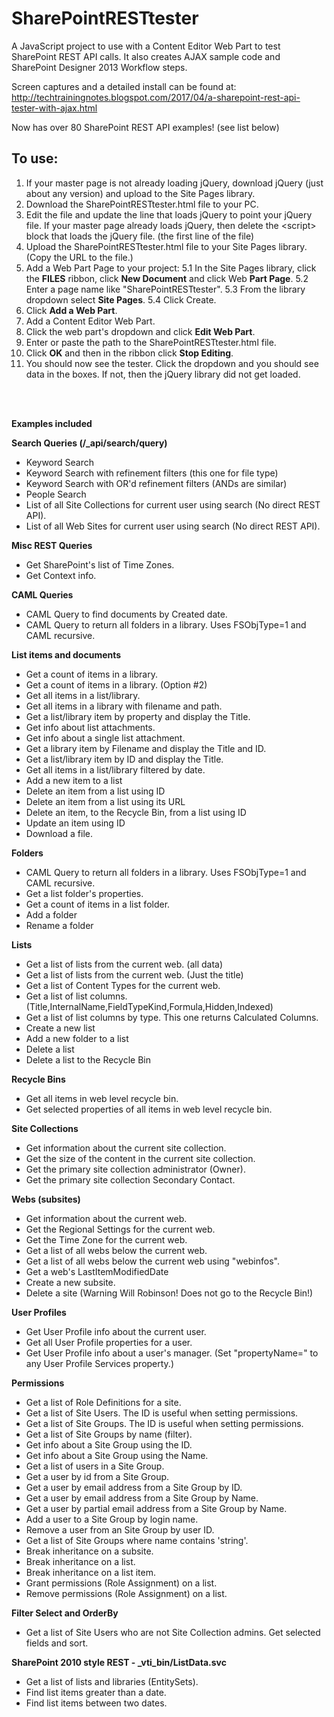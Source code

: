 # SharePointRESTtester
A JavaScript project to use with a Content Editor Web Part to test SharePoint REST API calls. It also creates AJAX sample code and SharePoint Designer 2013 Workflow steps.

Screen captures and a detailed install can be found at: http://techtrainingnotes.blogspot.com/2017/04/a-sharepoint-rest-api-tester-with-ajax.html

Now has over 80 SharePoint REST API examples!  (see list below)

To use:
---------

 1. If your master page is not already loading jQuery, download jQuery (just about any version) and upload to the Site Pages library.
 2. Download the SharePointRESTtester.html file to your PC.
 3. Edit the file and update the line that loads jQuery to point your jQuery file. If your master page already loads jQuery, then delete the &lt;script&gt; block that loads the jQuery file. (the first line of the file)
 4. Upload the SharePointRESTtester.html file to your Site Pages library. (Copy the URL to the file.)
 5. Add a Web Part Page to your project:
 5.1 In the Site Pages library, click the **FILES** ribbon, click **New Document** and click Web **Part Page**.
 5.2 Enter a page name like "SharePointRESTtester".
 5.3 From the library dropdown select **Site Pages**.
 5.4 Click Create.
 6. Click **Add a Web Part**.
 7. Add a Content Editor Web Part.
 8. Click the web part's dropdown and click **Edit Web Part**.
 9. Enter or paste the path to the SharePointRESTtester.html file. 
 10. Click **OK** and then in the ribbon click **Stop Editing**.
 11. You should now see the tester. Click the dropdown and you should see data in the boxes. If not, then the jQuery library did not get loaded.

<br><br>

**Examples included**

**Search Queries (/_api/search/query)**

 - Keyword Search
 - Keyword Search with refinement filters (this one for file type)
 - Keyword Search with OR'd refinement filters (ANDs are similar)
 - People Search
 - List of all Site Collections for current user using search  (No direct REST API).
 - List of all Web Sites for current user using search  (No direct REST API).

**Misc REST Queries**

 - Get SharePoint's list of Time Zones.
 - Get Context info.

**CAML Queries**

 - CAML Query to find documents by Created date.
 - CAML Query to return all folders in a library. Uses FSObjType=1 and CAML recursive.
 
 **List items and documents**
 
 - Get a count of items in a library.
 - Get a count of items in a library. (Option #2)
 - Get all items in a list/library.
 - Get all items in a library with filename and path.
 - Get a list/library item by property and display the Title.
 - Get info about list attachments.
 - Get info about a single list attachment.
 - Get a library item by Filename and display the Title and ID.
 - Get a list/library item by ID and display the Title.
 - Get all items in a list/library filtered by date.
 - Add a new item to a list
 - Delete an item from a list using ID
 - Delete an item from a list using its URL
 - Delete an item, to the Recycle Bin, from a list using ID
 - Update an item using ID
 - Download a file.

**Folders**

 - CAML Query to return all folders in a library. Uses FSObjType=1 and CAML recursive.
 - Get a list folder's properties.
 - Get a count of items in a list folder.
 - Add a folder
 - Rename a folder

**Lists**

 - Get a list of lists from the current web. (all data)
 - Get a list of lists from the current web. (Just the title)
 - Get a list of Content Types for the current web.
 - Get a list of list columns. (Title,InternalName,FieldTypeKind,Formula,Hidden,Indexed)
 - Get a list of list columns by type. This one returns Calculated Columns.
 - Create a new list
 - Add a new folder to a list
 - Delete a list
 - Delete a list to the Recycle Bin

**Recycle Bins**

 - Get all items in web level recycle bin.
 - Get selected properties of all items in web level recycle bin.

**Site Collections**

 - Get information about the current site collection.
 - Get the size of the content in the current site collection.
 - Get the primary site collection administrator (Owner).
 - Get the primary site collection Secondary Contact.

**Webs (subsites)**

 - Get information about the current web.
 - Get the Regional Settings for the current web.
 - Get the Time Zone for the current web.
 - Get a list of all webs below the current web.
 - Get a list of all webs below the current web using "webinfos".
 - Get a web's LastItemModifiedDate
 - Create a new subsite.
 - Delete a site (Warning Will Robinson! Does not go to the Recycle Bin!)

**User Profiles**

 - Get User Profile info about the current user.
 - Get all User Profile properties for a user.
 - Get User Profile info about a user's manager. (Set "propertyName=" to any User Profile Services property.)

**Permissions**

 - Get a list of Role Definitions for a site.
 - Get a list of Site Users. The ID is useful when setting permissions.
 - Get a list of Site Groups. The ID is useful when setting permissions.
 - Get a list of Site Groups by name (filter).
 - Get info about a Site Group using the ID.
 - Get info about a Site Group using the Name.
 - Get a list of users in a Site Group.
 - Get a user by id from a Site Group.
 - Get a user by email address from a Site Group by ID.
 - Get a user by email address from a Site Group by Name.
 - Get a user by partial email address from a Site Group by Name.
 - Add a user to a Site Group by login name.
 - Remove a user from an Site Group by user ID.
 - Get a list of Site Groups where name contains 'string'.
 - Break inheritance on a subsite.
 - Break inheritance on a list.
 - Break inheritance on a list item.
 - Grant permissions (Role Assignment) on a list.
 - Remove permissions (Role Assignment) on a list.

**Filter Select and OrderBy**

 - Get a list of Site Users who are not Site Collection admins. Get selected fields and sort.

**SharePoint 2010 style REST - _vti_bin/ListData.svc**

 - Get a list of lists and libraries (EntitySets).
 - Find list items greater than a date.
 - Find list items between two dates.

